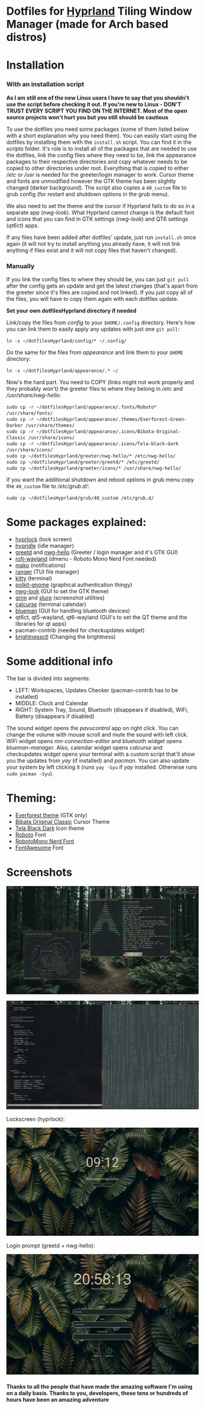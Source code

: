 # Dotfiles for [Hyprland](https://github.com/hyprwm/Hyprland) Tiling Window Manager (made for Arch based distros)

# Installation

### With an installation script

__As I am still one of the new Linux users I have to say that you shouldn't use the script before checking it out. If you're new to Linux - DON'T TRUST EVERY SCRIPT YOU FIND ON THE INTERNET. Most of the open source projects won't hurt you but you still should be cautious__

To use the dotfiles you need some packages (some of them listed below with a short explanation why you need them). You can easily start using the dotfiles by installing them with the `install.sh` script. You can find it in the _scripts_ folder. It's role is to install all of the packages that are needed to use the dotfiles, link the config files where they need to be, link the appearance packages to their respective directories and copy whatever needs to be copied to other directories under root. Everything that is copied to either _/etc_ or _/usr_ is needed for the greeter/login manager to work. Cursor theme and fonts are unmodified however the GTK theme has been slightly changed (darker background). The script also copies a `40_custom` file to grub config (for restart and shutdown options in the grub menu).

We also need to set the theme and the cursor if Hyprland fails to do so in a separate app (_nwg-look_). What Hyprland cannot change is the default font and icons that you can find in GTK settings (_nwg-look_) and QT6 settings (_qt6ct_) apps.

If any files have been added after dotfiles' update, just run `install.sh` once again (it will not try to install anything you already have, it will not link anything if files exist and it will not copy files that haven't changed).

### Manually
If you link the config files to where they should be, you can just `git pull` after the config gets an update and get the latest changes (that's apart from the greeter since it's files are copied and not linked). If you just copy all of the files, you will have to copy them again with each dotfiles update.

__Set your own dotfilesHyprland directory if needed__

Link/copy the files from _config_ to your `$HOME/.config` directory. Here's how you can link them to easily apply any updates with just one `git pull`:

```
ln -s ~/dotfilesHyprland/config/* ~/.config/
```

Do the same for the files from _appearance_ and link them to your `$HOME` directory:

```
ln -s ~/dotfilesHyprland/appearance/.* ~/
```

Now's the hard part. You need to COPY (links might not work properly and they probably won't) the greeter files to where they belong in _/etc_ and _/usr/share/nwg-hello_:

```
sudo cp -r ~/dotfilesHyprland/appearance/.fonts/Roboto* /usr/share/fonts/
sudo cp -r ~/dotfilesHyprland/appearance/.themes/Everforest-Green-Darker /usr/share/themes/
sudo cp -r ~/dotfilesHyprland/appearance/.icons/Bibata-Original-Classic /usr/share/icons/
sudo cp -r ~/dotfilesHyprland/appearance/.icons/Tela-black-dark /usr/share/icons/
sudo cp ~/dotfilesHyprland/greeter/nwg-hello/* /etc/nwg-hello/
sudo cp ~/dotfilesHyprland/greeter/greetd/* /etc/greetd/
sudo cp ~/dotfilesHyprland/greeter/icons/* /usr/share/nwg-hello/
```

If you want the additional shutdown and reboot options in grub menu copy the `40_custom` file to _/etc/grub.d/_:

```
sudo cp ~/dotfilesHyprland/grub/40_custom /etc/grub.d/
```


# Some packages explained:
 - [hyprlock](https://github.com/hyprwm/hyprlock) (lock screen)
 - [hypridle](https://github.com/hyprwm/hypridle) (idle manager)
 - [greetd](https://github.com/kennylevinsen/greetd) and [nwg-hello](https://github.com/nwg-piotr/nwg-hello) (Greeter / login manager and it's GTK GUI)
 - [rofi-wayland](https://github.com/lbonn/rofi) (dmenu - Roboto Mono Nerd Font needed)
 - [mako](https://github.com/sqlalchemy/mako) (notifications)
 - [ranger](https://github.com/ranger/ranger) (TUI file manager)
 - [kitty](https://github.com/kovidgoyal/kitty) (terminal)
 - [polkit-gnome](https://gitlab.gnome.org/Archive/policykit-gnome) (graphical authentication thingy)
 - [nwg-look](https://github.com/nwg-piotr/nwg-look) (GUI to set the GTK theme)
 - [grim](https://github.com/emersion/grim) and [slurp](https://github.com/emersion/slurp) (screenshot utilities)
 - [calcurse](https://github.com/lfos/calcurse) (terminal calendar)
 - [blueman](https://github.com/blueman-project/blueman) (GUI for handling bluetooth devices)
 - qt6ct, qt5-wayland, qt6-wayland (GUI's to set the QT theme and the libraries for qt apps)
 - pacman-contrib (needed for checkupdates widget)
 - [brightnessctl](https://github.com/Hummer12007/brightnessctl) (Changing the brightness)


# Some additional info
The bar is divided into segments:
 - LEFT: Workspaces, Updates Checker (pacman-contrib has to be installed)
 - MIDDLE: Clock and Calendar
 - RIGHT: System Tray, Sound, Bluetooth (disappears if disabled), WiFi, Battery (disappears if disabled)

The sound widget opens the _pavucontrol_ app on right click. You can change the volume with mouse scroll and mute the sound with left click. WiFi widget opens _nm-connection-editor_ and bluetooth widget opens _blueman-manager_. Also, calendar widget opens _calcurse_ and checkupdates widget opens your terminal with a custom script that'll show you the updates from _yay_ (if installed) and _pacman_. You can also update your system by left clicking it (runs `yay -Syu` if _yay_ installed. Otherwise runs `sudo pacman -Syu`).


# Theming:
 - [Everforest theme](https://github.com/sainnhe/everfores) (GTK only)
 - [Bibata Original Classic](https://github.com/ful1e5/Bibata_Cursor) Cursor Theme
 - [Tela Black Dark](https://github.com/vinceliuice/Tela-icon-theme) Icon theme
 - [Roboto](https://github.com/googlefonts/roboto) Font
 - [RobotoMono Nerd Font](https://www.nerdfonts.com/contributors) 
 - [FontAwesome](https://github.com/FortAwesome/Font-Awesome) Font


# Screenshots

![Screenshot](screenshots/notification.png)

![Screenshot](screenshots/secondWorkspace.png)

Lockscreen (hyprlock):

![Screenshot](screenshots/lockscreen.png)

Login prompt (greetd + nwg-hello):

![Screenshot](screenshots/greeter.png)

#### Thanks to all the people that have made the amazing software I'm using on a daily basis. Thanks to you, developers, these tens or hundreds of hours have been an amazing adventure
